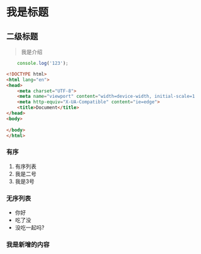# 我是标题

## 二级标题

>我是介绍

```javascript
    console.log('123');

```

```html
<!DOCTYPE html>
<html lang="en">
<head>
    <meta charset="UTF-8">
    <meta name="viewport" content="width=device-width, initial-scale=1.0">
    <meta http-equiv="X-UA-Compatible" content="ie=edge">
    <title>Document</title>
</head>
<body>
    
</body>
</html>
```

### 有序

1. 有序列表
1. 我是二号
1. 我是3号

### 无序列表

* 你好
* 吃了没
* 没吃一起吗?


### 我是新增的内容